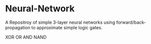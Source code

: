 # Neural-Network

A Repositroy of simple 3-layer neural networks using forward/back-propagation to approximate simple logic gates.

XOR
OR
AND
NAND
